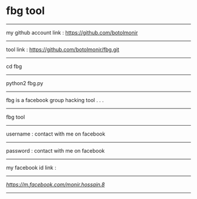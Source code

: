 # fbg tool
______
my github account link : https://github.com/botolmonir
______
tool link : https://github.com/botolmonir/fbg.git
______
cd fbg
______
python2 fbg.py
______
fbg is a facebook group hacking tool . . .
______
fbg tool 
______
username : contact with me on facebook
______
password : contact with me on facebook
______
my facebook id link :
______
_https://m.facebook.com/monir.hossain.8_
______
